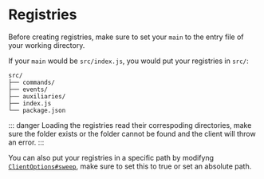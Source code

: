 # Registries

Before creating registries, make sure to set your `main` to the entry file of your working directory.

If your `main` would be `src/index.js`, you would put your registries in `src/`:
    
```
src/
├── commands/
├── events/
├── auxiliaries/
├── index.js
└── package.json
```

::: danger
Loading the registries read their correspoding directories, make sure the folder exists or the folder cannot be found and the client will throw an error.
:::

You can also put your registries in a specific path by modifyng [`ClientOptions#sweep`](../../documentation/interfaces/ClientOptions#sweep-string-boolean), make sure to set this to true or set an absolute path.